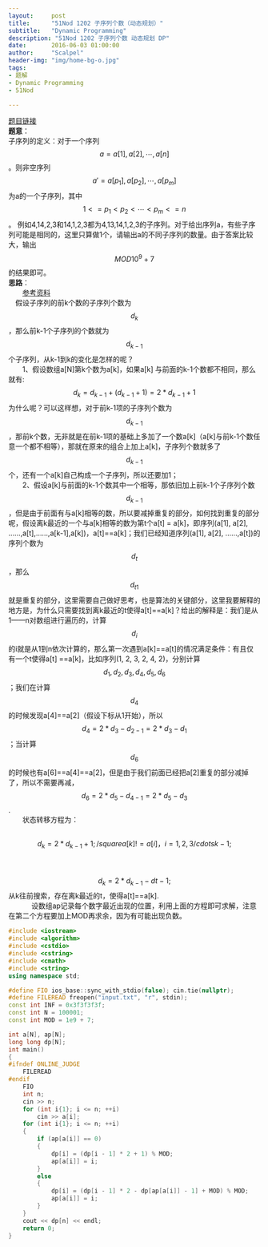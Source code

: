 ```yaml
---
layout:     post
title:      "51Nod 1202 子序列个数（动态规划）"
subtitle:   "Dynamic Programming"
description: "51Nod 1202 子序列个数 动态规划 DP"
date:       2016-06-03 01:00:00
author:     "Scalpel"
header-img: "img/home-bg-o.jpg"
tags:
- 题解
- Dynamic Programming
- 51Nod

---
```

[题目链接](https://www.51nod.com/onlineJudge/questionCode.html#!problemId=1202)  
**题意**：  
子序列的定义：对于一个序列$$a=a[1],a[2], \cdots ,a[n]$$。则非空序列$$a'=a[p_1],a[p_2],\cdots,a[p_m]$$为a的一个子序列，其中$$1<=p_1<p_2< \cdots <p_m<=n$$。
例如4,14,2,3和14,1,2,3都为4,13,14,1,2,3的子序列。对于给出序列a，有些子序列可能是相同的，这里只算做1个，请输出a的不同子序列的数量。由于答案比较大，输出$$MOD 10^9 + 7$$的结果即可。  
**思路**：  
　　[参考资料](http://blog.csdn.net/thebestdavid/article/details/11908961)  
　假设子序列的前k个数的子序列个数为$$d_k$$，那么前k-1个子序列的个数就为$$d_{k-1}$$个子序列，从k-1到k的变化是怎样的呢？  
　　1、假设数组a[N]第k个数为a[k]，如果a[k] 与前面的k-1个数都不相同，那么就有:$$d_k=d_{k-1}+(d_{k-1}+1)=2*d_{k-1}+1$$ 为什么呢？可以这样想，对于前k-1项的子序列个数为$$d_{k-1}$$，那前k个数，无非就是在前k-1项的基础上多加了一个数a[k]（a[k]与前k-1个数任意一个都不相等），那就在原来的组合上加上a[k]，子序列个数就多了$$d_{k-1}$$个，还有一个a[k]自己构成一个子序列，所以还要加1；  
　　2、假设a[k]与前面的k-1个数其中一个相等，那依旧加上前k-1个子序列个数$$d_{k-1}$$，但是由于前面有与a[k]相等的数，所以要减掉重复的部分，如何找到重复的部分呢，假设离k最近的一个与a[k]相等的数为第t个a[t] = a[k]，即序列(a[1], a[2], ……,a[t],……,a[k-1],a[k])，a[t]==a[k]；我们已经知道序列(a[1], a[2], ……,a[t])的序列个数为$$d_t$$，那么$$d_{t  1}$$就是重复的部分，这里需要自己做好思考，也是算法的关键部分，这里我要解释的地方是，为什么只需要找到离k最近的t使得a[t]==a[k]？给出的解释是：我们是从1——n对数组进行遍历的，计算$$d_i$$的i就是从1到n依次计算的，那么第一次遇到a[k]==a[t]的情况满足条件：有且仅有一个t使得a[t] ==a[k]，比如序列(1, 2, 3, 2, 4, 2)，分别计算$$d_1,d_2,d_3,d_4,d_5,d_6$$；我们在计算$$d_4$$的时候发现a[4]==a[2]（假设下标从1开始），所以$$d_4=2*d_3-d_{2-1}=2*d_3-d_1$$；当计算$$d_6$$的时候也有a[6]==a[4]==a[2]，但是由于我们前面已经把a[2]重复的部分减掉了，所以不需要再减，$$d_6=2*d_5-d_{4-1}=2*d_5-d_3$$.  
　　状态转移方程为：  
　　　　$$d_k=2*d_{k-1}+1; /square a[k]!=a[i]，i=1,2,3/cdots k-1;$$  
　　　 $$d_k=2*d_{k-1}-d{t-1};$$   从k往前搜索，存在离k最近的t，使得a[t]==a[k].  
　　　 设数组ap记录每个数字最近出现的位置，利用上面的方程即可求解，注意在第二个方程要加上MOD再求余，因为有可能出现负数。
       
~~~cpp
#include <iostream>
#include <algorithm>
#include <cstdio>
#include <cstring>
#include <cmath>
#include <string>
using namespace std;

#define FIO ios_base::sync_with_stdio(false); cin.tie(nullptr);
#define FILEREAD freopen("input.txt", "r", stdin);
const int INF = 0x3f3f3f3f;
const int N = 100001;
const int MOD = 1e9 + 7;

int a[N], ap[N];
long long dp[N];
int main()
{
#ifndef ONLINE_JUDGE
    FILEREAD
#endif
    FIO 
    int n;
    cin >> n;
    for (int i{1}; i <= n; ++i)
        cin >> a[i];
    for (int i{1}; i <= n; ++i)
    {
        if (ap[a[i]] == 0)
        {
            dp[i] = (dp[i - 1] * 2 + 1) % MOD;
            ap[a[i]] = i;
        }
        else
        {
            dp[i] = (dp[i - 1] * 2 - dp[ap[a[i]] - 1] + MOD) % MOD;
            ap[a[i]] = i;
        }
    }
    cout << dp[n] << endl;
    return 0;
}

~~~



